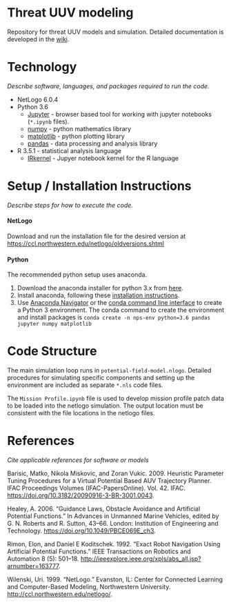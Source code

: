 # Threat UUV modeling

Repository for threat UUV models and simulation.  Detailed documentation is developed in the [wiki](https://gitlab.nps.edu/team1-cuuv/threat-uuv-modeling/wikis/home).

# Technology
*Describe software, languages, and packages required to run the code.*

* NetLogo 6.0.4
* Python 3.6
  * [Jupyter](http://jupyter.org/) - browser based tool for working with jupyter notebooks (`*.ipynb` files).
  * [numpy](http://www.numpy.org/) - python mathematics library
  * [matplotlib](https://matplotlib.org/) - python plotting library
  * [pandas](https://pandas.pydata.org/) - data processing and analysis library
* R 3.5.1 - statistical analysis language
  * [IRkernel](https://github.com/IRkernel/IRkernel) - Jupyer notebook kernel for the R language

# Setup / Installation Instructions
*Describe steps for how to execute the code.*

#### NetLogo

Download and run the installation file for the desired version at https://ccl.northwestern.edu/netlogo/oldversions.shtml

#### Python

The recommended python setup uses anaconda.

1. Download the anaconda installer for python 3.x from [here](https://www.anaconda.com/download/).
2. Install anaconda, following these [installation instructions](https://docs.anaconda.com/anaconda/install/).
3. Use [Anaconda Navigator](https://docs.anaconda.com/anaconda/navigator/getting-started/) or the [conda command line interface](https://conda.io/docs/user-guide/getting-started.html) to create a Python 3 environment.  The conda command to create the environment and install packages is `conda create -n nps-env python=3.6 pandas jupyter numpy matplotlib`

# Code Structure

The main simulation loop runs in `potential-field-model.nlogo`.  Detailed
procedures for simulating specific components and setting up the environment are
included as separate `*.nls` code files.

The `Mission Profile.ipynb` file is used to develop mission profile patch data to be loaded into the netlogo simulation.  The output location must be consistent with the file locations in the netlogo files.

# References
*Cite applicable references for software or models*

Barisic, Matko, Nikola Miskovic, and Zoran Vukic. 2009. Heuristic Parameter Tuning Procedures for a Virtual Potential Based AUV Trajectory Planner. IFAC Proceedings Volumes (IFAC-PapersOnline). Vol. 42. IFAC. https://doi.org/10.3182/20090916-3-BR-3001.0043.

Healey, A. 2006. “Guidance Laws, Obstacle Avoidance and Artificial Potential Functions.” In Advances in Unmanned Marine Vehicles, edited by G. N. Roberts and R. Sutton, 43–66. London: Institution of Engineering and Technology. https://doi.org/10.1049/PBCE069E_ch3.

Rimon, Elon, and Daniel E Koditschek. 1992. “Exact Robot Navigation Using Artificial Potential Functions.” IEEE Transactions on Robotics and Automation 8 (5): 501–18. http://ieeexplore.ieee.org/xpls/abs_all.jsp?arnumber=163777.

Wilenski, Uri. 1999. “NetLogo.” Evanston, IL: Center for Connected Learning and Computer-Based Modeling, Northwestern University. http://ccl.northwestern.edu/netlogo/.
